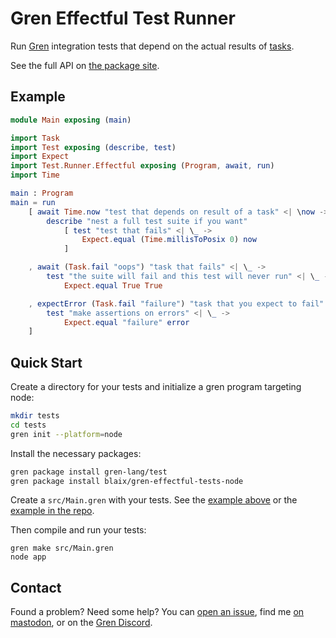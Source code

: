 # Gren Effectful Test Runner

Run [Gren](https://gren-lang.org/) integration tests that depend on the actual results of [tasks](https://gren-lang.org/book/applications/tasks/).

See the full API on [the package site](https://packages.gren-lang.org/package/blaix/gren-effectful-tests-node).

## Example

```elm
module Main exposing (main)

import Task
import Test exposing (describe, test)
import Expect
import Test.Runner.Effectful exposing (Program, await, run)
import Time

main : Program
main = run
    [ await Time.now "test that depends on result of a task" <| \now ->
        describe "nest a full test suite if you want"
            [ test "test that fails" <| \_ ->
                Expect.equal (Time.millisToPosix 0) now
            ]

    , await (Task.fail "oops") "task that fails" <| \_ ->
        test "the suite will fail and this test will never run" <| \_ ->
            Expect.equal True True

    , expectError (Task.fail "failure") "task that you expect to fail" <| \error ->
        test "make assertions on errors" <| \_ ->
            Expect.equal "failure" error
    ]
```

## Quick Start

Create a directory for your tests and initialize a gren program targeting node:

```sh
mkdir tests
cd tests
gren init --platform=node
```

Install the necessary packages:

```sh
gren package install gren-lang/test
gren package install blaix/gren-effectful-tests-node
```

Create a `src/Main.gren` with your tests.
See the [example above](#Example) or the [example in the repo](/example/src/Main.gren).

Then compile and run your tests:

```
gren make src/Main.gren
node app
```

## Contact

Found a problem? Need some help?
You can [open an issue](https://github.com/blaix/gren-effectful-tests-node/issues),
find me [on mastodon](https://hachyderm.io/@blaix),
or on the [Gren Discord](https://gren-lang.org/community).
